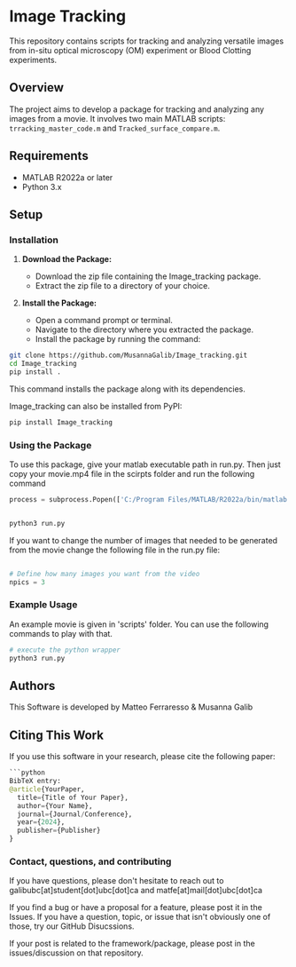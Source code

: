 # Image Tracking 

This repository contains scripts for tracking and analyzing versatile images from in-situ optical microscopy (OM) experiment or Blood Clotting experiments.

## Overview

The project aims to develop a package for tracking and analyzing any images from a movie. It involves two main MATLAB scripts: `trracking_master_code.m` and `Tracked_surface_compare.m`.

## Requirements

- MATLAB R2022a or later
- Python 3.x

## Setup

### Installation
1. **Download the Package:**
   - Download the zip file containing the Image_tracking package.
   - Extract the zip file to a directory of your choice.

2. **Install the Package:**
   - Open a command prompt or terminal.
   - Navigate to the directory where you extracted the package.
   - Install the package by running the command:
```bash
git clone https://github.com/MusannaGalib/Image_tracking.git
cd Image_tracking
pip install .
```
   This command installs the package along with its dependencies.

   Image_tracking can also be installed from PyPI:
```bash
pip install Image_tracking
```

### Using the Package

To use this package, give your matlab executable path in run.py. Then just copy your movie.mp4 file in the scirpts folder and run the following command 

```python
process = subprocess.Popen(['C:/Program Files/MATLAB/R2022a/bin/matlab', '-nosplash', '-nodesktop', '-r', f"run('{script_path}');exit;"], stdout=subprocess.PIPE, stderr=subprocess.PIPE)
```


```python

python3 run.py

```

If you want to change the number of images that needed to be generated from the movie change the following file in the run.py file:
```python

# Define how many images you want from the video
npics = 3
```

### Example Usage

An example movie is given in 'scripts' folder. You can use the following commands to play with that.

```python
# execute the python wrapper
python3 run.py
```
## Authors
This Software is developed by Matteo Ferraresso & Musanna Galib


## Citing This Work
If you use this software in your research, please cite the following paper:


```python
```python
BibTeX entry:
@article{YourPaper,
  title={Title of Your Paper},
  author={Your Name},
  journal={Journal/Conference},
  year={2024},
  publisher={Publisher}
}
```

### Contact, questions, and contributing
If you have questions, please don't hesitate to reach out to galibubc[at]student[dot]ubc[dot]ca and matfe[at]mail[dot]ubc[dot]ca

If you find a bug or have a proposal for a feature, please post it in the Issues. If you have a question, topic, or issue that isn't obviously one of those, try our GitHub Disucssions.

If your post is related to the framework/package, please post in the issues/discussion on that repository. 

